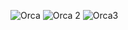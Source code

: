 ![Orca](https://github.com/imjahirrivera/SimulacionPorComputadora-JahiRivera/assets/142928409/0110f70d-c435-47f7-adb1-ff3544611baf)
![Orca 2](https://github.com/imjahirrivera/SimulacionPorComputadora-JahiRivera/assets/142928409/886070ef-aeba-4194-b9ae-4342daad1fba)
![Orca3](https://github.com/imjahirrivera/SimulacionPorComputadora-JahiRivera/assets/142928409/9e513fa8-f723-47da-b822-cc07573c3fea)

